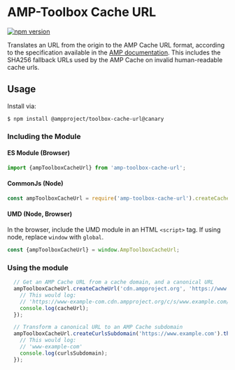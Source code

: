 # AMP-Toolbox Cache URL

[![npm version](https://badge.fury.io/js/amp-toolbox-cache-url.svg)](https://badge.fury.io/js/amp-toolbox-cache-url)

Translates an URL from the origin to the AMP Cache URL format, according to the specification
available in the [AMP documentation](https://developers.google.com/amp/cache/overview). This includes the SHA256 fallback URLs used by the AMP Cache on invalid human-readable cache urls.

## Usage

Install via:

```
$ npm install @ampproject/toolbox-cache-url@canary
```

### Including the Module

#### ES Module (Browser)

```javascript
import {ampToolboxCacheUrl} from 'amp-toolbox-cache-url';
```

#### CommonJs (Node)

```javascript
const ampToolboxCacheUrl = require('amp-toolbox-cache-url').createCacheUrl;
```


#### UMD (Node, Browser)

In the browser, include the UMD module in an HTML `<script>` tag. If using node, replace `window` with `global`.

```javascript
const {ampToolboxCacheUrl} = window.AmpToolboxCacheUrl;
```

### Using the module

```javascript
  // Get an AMP Cache URL from a cache domain, and a canonical URL
  ampToolboxCacheUrl.createCacheUrl('cdn.ampproject.org', 'https://www.example.com').then((cacheUrl) => {
    // This would log: 
    // 'https://www-example-com.cdn.ampproject.org/c/s/www.example.com/'
    console.log(cacheUrl);
  });

  // Transform a canonical URL to an AMP Cache subdomain
  ampToolboxCacheUrl.createCurlsSubdomain('https://www.example.com').then((curlsSubdomain) => {
    // This would log: 
    // 'www-example-com'
    console.log(curlsSubdomain);
  });
```
